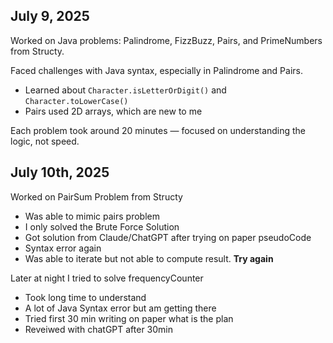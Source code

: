 ## July 9, 2025

Worked on Java problems: Palindrome, FizzBuzz, Pairs, and PrimeNumbers from Structy.

Faced challenges with Java syntax, especially in Palindrome and Pairs.  
- Learned about `Character.isLetterOrDigit()` and `Character.toLowerCase()`  
- Pairs used 2D arrays, which are new to me

Each problem took around 20 minutes — focused on understanding the logic, not speed.


## July 10th, 2025

Worked on PairSum Problem from Structy

- Was able to mimic pairs problem
- I only solved the Brute Force Solution
- Got solution from Claude/ChatGPT after trying on paper pseudoCode
- Syntax error again
- Was able to iterate but not able to compute result. **Try again**

Later at night I tried to solve frequencyCounter
- Took long time to understand
- A lot of Java Syntax error but am getting there
- Tried first 30 min writing on paper what is the plan
- Reveiwed with chatGPT after 30min